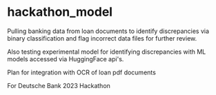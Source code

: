 # hackathon_model

Pulling banking data from loan documents to identify discrepancies via binary classification and flag incorrect data files for further review. 

Also testing experimental model for identifying discrepancies with ML models accessed via HuggingFace api's.

Plan for integration with OCR of loan pdf documents


For Deutsche Bank 2023 Hackathon
